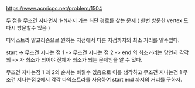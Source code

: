 https://www.acmicpc.net/problem/1504

두 점을 무조건 지나면서 1-N까지 가는 최단 경로를 찾는 문제 ( 한번 방문한 vertex 도 다시 방문할수 있음 )

다익스트라 알고리즘으로 원하는 지점에서 다른 지점까지의 최소 거리를 알수있다. 

start -> 무조건 지나는 점 1 -> 무조건 지나는 점 2 -> end 의 최소거리는 당연히 각각의 -> 가 최소가 되어야 전체가 최소가 되는 문제임을 알 수 있다. 

무조건 지나는점 1 과 2의 순서는 바뀔수 있음으로 이를 생각하고 무조건 지나는점 1 무조건 지나는점 2에서 각각 다익스트라를 사용하여 start end 까지의 거리를 구하자. 
